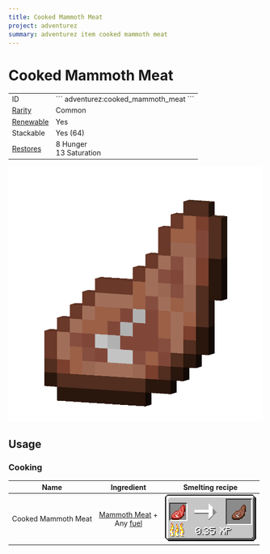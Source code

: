 ```yaml
---
title: Cooked Mammoth Meat
project: adventurez
summary: adventurez item cooked mammoth meat
---
```

# Cooked Mammoth Meat
<div class="combi">
<div class="divthing">
<table class="tablething">
    <tbody>
        <tr>
            <td class="first-column">ID</td>
            <td class="second-column">
            ```
            adventurez:cooked_mammoth_meat
            ```
            </td>
        </tr>
        <tr id="linear-top">
            <td class="first-column"><a href="https://minecraft.fandom.com/wiki/Rarity" target="_blank">Rarity</a></td>
            <td class="second-column">Common</td>
        </tr>
        <tr id="linear-top">
            <td class="first-column"><a href="https://minecraft.fandom.com/wiki/Renewable_resource" target="_blank">Renewable</a></td>
            <td class="second-column">Yes</td>
        </tr>
        <tr id="linear-top">
            <td class="first-column">Stackable</td>
            <td class="second-column">Yes (64)</td>
        </tr>
        <tr id="linear-top">
            <td class="first-column"><a href="https://minecraft.fandom.com/wiki/Food" target="_blank">Restores</a></td>
            <td class="second-column">8 Hunger<br>13 Saturation</td>
        </tr>
    </tbody>
</table>
</div>
<div class="div-img-center">
<img src="../../../../assets/adventurez/items/cooked_mammoth_meat.png" loading="lazy" />
</div>
</div>

## Usage
### Cooking

| Name | Ingredient | Smelting recipe |
| :---: | :---: | :---: |
| Cooked Mammoth Meat | <a href="../Mammoth_Meat/">Mammoth Meat</a> +<br>Any <a href="https://minecraft.fandom.com/wiki/Smelting#Fuel" target="_blank">fuel</a> | ![](../../../../assets/adventurez/recipes/smelting/cooked_mammoth_meat.png) |